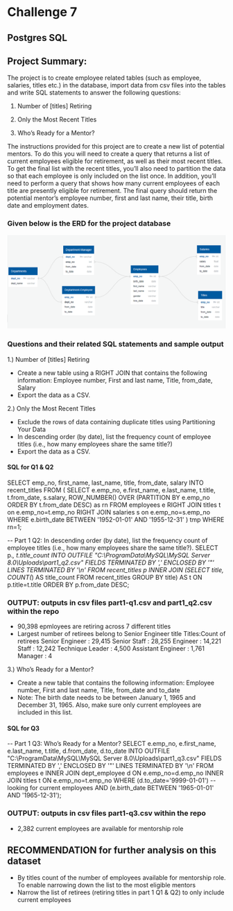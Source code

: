 # Challenge 7
## Postgres SQL

## Project Summary:
The project is to create employee related tables (such as employee, salaries, titles etc.) in the database, import data from csv files into the tables and write SQL statements to answer the following questions:

1. Number of [titles] Retiring

2. Only the Most Recent Titles

3. Who’s Ready for a Mentor?

The instructions provided for this project are to create a new list of potential mentors. To do this you will need to create a query that returns a list of current employees eligible for retirement, as well as their most recent titles. To get the final list with the recent titles, you’ll also need to partition the data so that each employee is only included on the list once. In addition, you’ll need to perform a query that shows how many current employees of each title are presently eligible for retirement. The final query should return the potential mentor’s employee number, first and last name, their title, birth date and employment dates.

### Given below is the ERD for the project database
![ERD for the Project](https://github.com/ruchis2712/Singhal_Ruchi-Challenge-7/blob/master/ERD.png)

### Questions and their related SQL statements and sample output
1.) Number of [titles] Retiring
  - Create a new table using a RIGHT JOIN that contains the following information: Employee number, First and last name, Title, from_date, Salary
  - Export the data as a CSV.

2.) Only the Most Recent Titles
  - Exclude the rows of data containing duplicate titles using Partitioning Your Data
  - In descending order (by date), list the frequency count of employee titles (i.e., how many employees share the same title?)
  - Export the data as a CSV.
  
#### SQL for Q1 & Q2
SELECT emp_no, first_name, last_name, title, from_date, salary
	INTO recent_titles
FROM (
	SELECT e.emp_no, e.first_name, e.last_name, t.title, t.from_date, s.salary, 
	ROW_NUMBER() OVER (PARTITION BY e.emp_no ORDER BY t.from_date DESC) as rn
	FROM employees e
	RIGHT JOIN titles t on e.emp_no=t.emp_no
	RIGHT JOIN salaries s on e.emp_no=s.emp_no
  WHERE e.birth_date BETWEEN '1952-01-01' AND '1955-12-31'
) tmp WHERE rn=1;

-- Part 1 Q2: In descending order (by date), list the frequency count of employee titles (i.e., how many employees share the same title?).
SELECT p.*, t.title_count 
	INTO OUTFILE "C:\\ProgramData\\MySQL\\MySQL Server 8.0\\Uploads\\part1_q2.csv"
	FIELDS TERMINATED BY ','
	ENCLOSED BY '"'
	LINES TERMINATED BY '\n'
FROM recent_titles p 
INNER JOIN (SELECT title, COUNT(*) AS title_count FROM recent_titles GROUP BY title) AS t 
ON p.title=t.title ORDER BY p.from_date DESC;

### OUTPUT: outputs in csv files part1-q1.csv and part1_q2.csv within the repo
  - 90,398 epmloyees are retiring across 7 different titles
  - Largest number of retirees belong to Senior Engineer title
    Titles:Count of retirees
    Senior Engineer : 29,415 
    Senior Staff : 28,255 
    Engineer : 14,221 
    Staff : 12,242 
    Technique Leader : 4,500 
    Assistant Engineer : 1,761 
    Manager : 4 

3.) Who’s Ready for a Mentor?
  - Create a new table that contains the following information: Employee number, First and last name, Title, from_date and to_date
  - Note: The birth date needs to be between January 1, 1965 and December 31, 1965. Also, make sure only current employees are included in this list.

#### SQL for Q3
-- Part 1 Q3: Who’s Ready for a Mentor?
SELECT e.emp_no, e.first_name, e.last_name, t.title, d.from_date, d.to_date
	INTO OUTFILE "C:\\ProgramData\\MySQL\\MySQL Server 8.0\\Uploads\\part1_q3.csv"
	FIELDS TERMINATED BY ','
	ENCLOSED BY '"'
	LINES TERMINATED BY '\n'
FROM employees e 
INNER JOIN dept_employee d ON e.emp_no=d.emp_no
INNER JOIN titles t ON e.emp_no=t.emp_no
WHERE (d.to_date='9999-01-01') -- looking for current employees
AND (e.birth_date BETWEEN '1965-01-01' AND '1965-12-31');

### OUTPUT: outputs in csv files part1-q3.csv within the repo
  - 2,382 current employees are available for mentorship role
  
## RECOMMENDATION for further analysis on this dataset
  - By titles count of the number of employees available for mentorship role. To enable narrowing down the list to the most eligible mentors
  - Narrow the list of retirees (retiring titles in part 1 Q1 & Q2) to only include current employees
